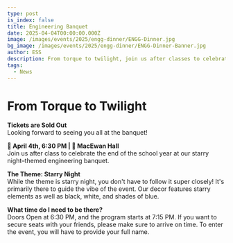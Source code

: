 ```yaml
---
type: post
is_index: false
title: Engineering Banquet
date: 2025-04-04T00:00:00.000Z
image: /images/events/2025/engg-dinner/ENGG-Dinner.jpg
bg_image: /images/events/2025/engg-dinner/ENGG-Dinner-Banner.jpg
author: ESS
description: From torque to twilight, join us after classes to celebrate the end of the school year at our starry night–themed engineering banquet.
tags:
  - News
---
```


# From Torque to Twilight
**Tickets are Sold Out**  
Looking forward to seeing you all at the banquet!

**📅 April 4th, 6:30 PM | 📍 MacEwan Hall**  
Join us after class to celebrate the end of the school year at our starry night–themed engineering banquet.

**The Theme: Starry Night**  
While the theme is starry night, you don't have to follow it super closely! It's primarily there to guide the vibe of the event. Our decor features starry elements as well as black, white, and shades of blue.

**What time do I need to be there?**  
Doors Open at 6:30 PM, and the program starts at 7:15 PM. If you want to secure seats with your friends, please make sure to arrive on time. To enter the event, you will have to provide your full name.